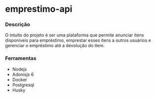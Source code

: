 # emprestimo-api

### Descrição
O intuito do projeto é ser uma plataforma que permite anunciar itens disponíveis para empréstimo, emprestar esses itens a outros usuários e gerenciar o empréstimo até a devolução do item.

### Ferramentas
- Nodejs
- Adonisjs 6
- Docker
- Postgresql
- Husky
